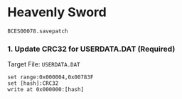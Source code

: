 #  Heavenly Sword 

`BCES00078.savepatch`

### 1. Update CRC32 for USERDATA.DAT (Required)

Target File: `USERDATA.DAT`

```
set range:0x000004,0x00783F
set [hash]:CRC32
write at 0x000000:[hash]
```

